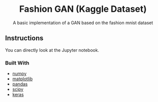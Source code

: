 <h1 align="center"> Fashion GAN (Kaggle Dataset)</h1>
<p align="center">
A basic implementation of a GAN based on the fashion mnist dataset
</p>

## Instructions
You can directly look at the Jupyter notebook.

### Built With
- [numpy](https://numpy.org/)
- [matplotlib](https://matplotlib.org/)
- [pandas](https://pandas.pydata.org/)
- [scipy](https://www.scipy.org/)
- [keras](https://keras.io/)

